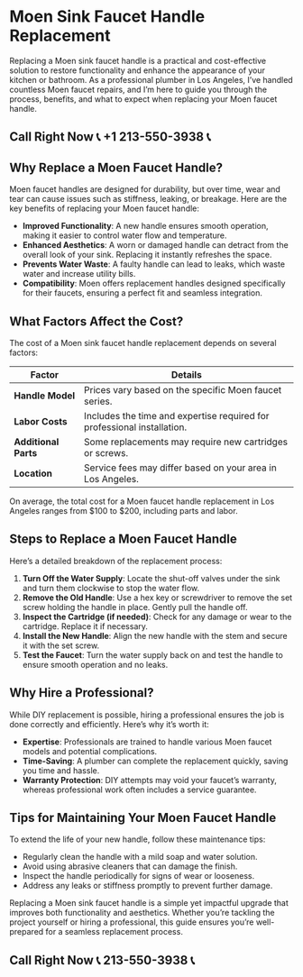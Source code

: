 # Moen Sink Faucet Handle Replacement

Replacing a Moen sink faucet handle is a practical and cost-effective solution to restore functionality and enhance the appearance of your kitchen or bathroom. As a professional plumber in Los Angeles, I’ve handled countless Moen faucet repairs, and I’m here to guide you through the process, benefits, and what to expect when replacing your Moen faucet handle.

## Call Right Now 📞 +1 213-550-3938 📞

## Why Replace a Moen Faucet Handle?

Moen faucet handles are designed for durability, but over time, wear and tear can cause issues such as stiffness, leaking, or breakage. Here are the key benefits of replacing your Moen faucet handle:

- **Improved Functionality**: A new handle ensures smooth operation, making it easier to control water flow and temperature.
- **Enhanced Aesthetics**: A worn or damaged handle can detract from the overall look of your sink. Replacing it instantly refreshes the space.
- **Prevents Water Waste**: A faulty handle can lead to leaks, which waste water and increase utility bills.
- **Compatibility**: Moen offers replacement handles designed specifically for their faucets, ensuring a perfect fit and seamless integration.

## What Factors Affect the Cost?

The cost of a Moen sink faucet handle replacement depends on several factors:

| **Factor**                | **Details**                                                                 |
|---------------------------|-----------------------------------------------------------------------------|
| **Handle Model**           | Prices vary based on the specific Moen faucet series.                      |
| **Labor Costs**            | Includes the time and expertise required for professional installation.   |
| **Additional Parts**       | Some replacements may require new cartridges or screws.                     |
| **Location**               | Service fees may differ based on your area in Los Angeles.                  |

On average, the total cost for a Moen faucet handle replacement in Los Angeles ranges from $100 to $200, including parts and labor.

## Steps to Replace a Moen Faucet Handle

Here’s a detailed breakdown of the replacement process:

1. **Turn Off the Water Supply**: Locate the shut-off valves under the sink and turn them clockwise to stop the water flow.
2. **Remove the Old Handle**: Use a hex key or screwdriver to remove the set screw holding the handle in place. Gently pull the handle off.
3. **Inspect the Cartridge (if needed)**: Check for any damage or wear to the cartridge. Replace it if necessary.
4. **Install the New Handle**: Align the new handle with the stem and secure it with the set screw.
5. **Test the Faucet**: Turn the water supply back on and test the handle to ensure smooth operation and no leaks.

## Why Hire a Professional?

While DIY replacement is possible, hiring a professional ensures the job is done correctly and efficiently. Here’s why it’s worth it:

- **Expertise**: Professionals are trained to handle various Moen faucet models and potential complications.
- **Time-Saving**: A plumber can complete the replacement quickly, saving you time and hassle.
- **Warranty Protection**: DIY attempts may void your faucet’s warranty, whereas professional work often includes a service guarantee.

## Tips for Maintaining Your Moen Faucet Handle

To extend the life of your new handle, follow these maintenance tips:

- Regularly clean the handle with a mild soap and water solution.
- Avoid using abrasive cleaners that can damage the finish.
- Inspect the handle periodically for signs of wear or looseness.
- Address any leaks or stiffness promptly to prevent further damage.

Replacing a Moen sink faucet handle is a simple yet impactful upgrade that improves both functionality and aesthetics. Whether you’re tackling the project yourself or hiring a professional, this guide ensures you’re well-prepared for a seamless replacement process.
## Call Right Now 📞 213-550-3938 📞